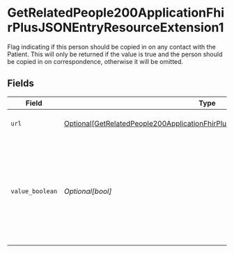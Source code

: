 # GetRelatedPeople200ApplicationFhirPlusJSONEntryResourceExtension1

Flag indicating if this person should be copied in on any contact with the Patient. This will only be returned if the value is true and the person should be copied in on correspondence, otherwise it will be omitted. 



## Fields

| Field                                                                                                                                                                                | Type                                                                                                                                                                                 | Required                                                                                                                                                                             | Description                                                                                                                                                                          | Example                                                                                                                                                                              |
| ------------------------------------------------------------------------------------------------------------------------------------------------------------------------------------ | ------------------------------------------------------------------------------------------------------------------------------------------------------------------------------------ | ------------------------------------------------------------------------------------------------------------------------------------------------------------------------------------ | ------------------------------------------------------------------------------------------------------------------------------------------------------------------------------------ | ------------------------------------------------------------------------------------------------------------------------------------------------------------------------------------ |
| `url`                                                                                                                                                                                | [Optional[GetRelatedPeople200ApplicationFhirPlusJSONEntryResourceExtension1URL]](../../models/operations/getrelatedpeople200applicationfhirplusjsonentryresourceextension1url.md)    | :heavy_minus_sign:                                                                                                                                                                   | URL to FHIR Extension Specification.                                                                                                                                                 |                                                                                                                                                                                      |
| `value_boolean`                                                                                                                                                                      | *Optional[bool]*                                                                                                                                                                     | :heavy_minus_sign:                                                                                                                                                                   | Flag indicating if this person should be copied in on correspondence. This will only be returned if the value is `true` otherwise it will not be returned and can be assumed `false` | true                                                                                                                                                                                 |